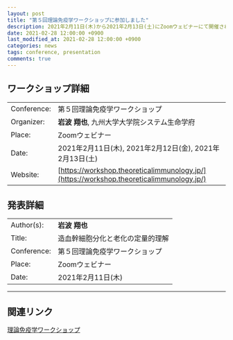 ```yaml
---
layout: post
title: "第５回理論免疫学ワークショップに参加しました"
description: 2021年2月11日(木)から2021年2月13日(土)にZoomウェビナーにて開催された第５回理論免疫学ワークショップを主催し、発表を行いました。
date: 2021-02-28 12:00:00 +0900
last_modified_at: 2021-02-28 12:00:00 +0900
categories: news
tags: conference, presentation
comments: true
---
```


## ワークショップ詳細

|||
:---|:---
Conference:|第５回理論免疫学ワークショップ
Organizer:|**岩波 翔也**, 九州大学大学院システム生命学府
Place:|Zoomウェビナー
Date:|2021年2月11日(木), 2021年2月12日(金), 2021年2月13日(土)
Website:|[https://workshop.theoreticalimmunology.jp/](https://workshop.theoreticalimmunology.jp/)

## 発表詳細

|||
:---|:---
Author(s):|**岩波 翔也**
Title:|造血幹細胞分化と老化の定量的理解
Conference:|第５回理論免疫学ワークショップ
Place:|Zoomウェビナー
Date:|2021年2月11日(木)

---

## 関連リンク

[理論免疫学ワークショップ](https://workshop.theoreticalimmunology.jp/)
